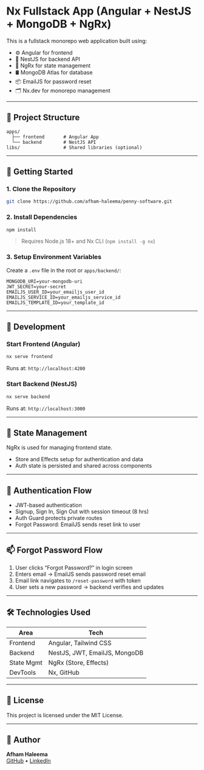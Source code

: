 # Nx Fullstack App (Angular + NestJS + MongoDB + NgRx)

This is a fullstack monorepo web application built using:

- ⚙️ Angular for frontend
- 🚀 NestJS for backend API
- 🧠 NgRx for state management
- 🛢️ MongoDB Atlas for database
- 📦 EmailJS for password reset
- 🗂️ Nx.dev for monorepo management

---

## 📁 Project Structure

```
apps/
  ├── frontend       # Angular App
  └── backend        # NestJS API
libs/                # Shared libraries (optional)
```

---

## 🚀 Getting Started

### 1. Clone the Repository

```bash
git clone https://github.com/afham-haleema/penny-software.git

```

### 2. Install Dependencies

```bash
npm install
```

> Requires Node.js 18+ and Nx CLI (`npm install -g nx`)

### 3. Setup Environment Variables

Create a `.env` file in the root or `apps/backend/`:

```env
MONGODB_URI=your-mongodb-uri
JWT_SECRET=your-secret
EMAILJS_USER_ID=your_emailjs_user_id
EMAILJS_SERVICE_ID=your_emailjs_service_id
EMAILJS_TEMPLATE_ID=your_template_id
```

---

## 🧪 Development

### Start Frontend (Angular)

```bash
nx serve frontend
```

Runs at: `http://localhost:4200`

### Start Backend (NestJS)

```bash
nx serve backend
```

Runs at: `http://localhost:3000`

---

## 🧠 State Management

NgRx is used for managing frontend state.

- Store and Effects setup for authentication and data
- Auth state is persisted and shared across components

---

## 🔐 Authentication Flow

- JWT-based authentication
- Signup, Sign In, Sign Out with session timeout (8 hrs)
- Auth Guard protects private routes
- Forgot Password: EmailJS sends reset link to user

---

## 📫 Forgot Password Flow

1. User clicks “Forgot Password?” in login screen
2. Enters email → EmailJS sends password reset email
3. Email link navigates to `/reset-password` with token
4. User sets a new password → backend verifies and updates

---

## 🛠️ Technologies Used

| Area       | Tech                          |
|------------|-------------------------------|
| Frontend   | Angular, Tailwind CSS         |
| Backend    | NestJS, JWT, EmailJS, MongoDB |
| State Mgmt | NgRx (Store, Effects)         |   
| DevTools   | Nx, GitHub                    |

---

## 📄 License

This project is licensed under the MIT License.

---

## 👤 Author

**Afham Haleema**  
[GitHub](https://github.com/afham-haleema) • [LinkedIn](https://linkedin.com/in/afhamhaleema)
